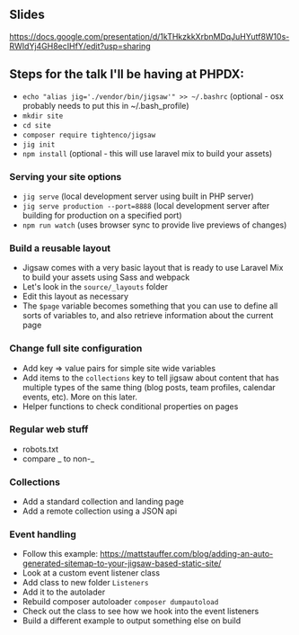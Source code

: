 ## Slides

https://docs.google.com/presentation/d/1kTHkzkkXrbnMDqJuHYutf8W10s-RWIdYj4GH8ecIHfY/edit?usp=sharing

## Steps for the talk I'll be having at PHPDX:

* ```echo "alias jig='./vendor/bin/jigsaw'" >> ~/.bashrc``` (optional - osx probably needs to put this in ~/.bash_profile)
* ```mkdir site```
* ```cd site```
* ```composer require tightenco/jigsaw```
* ```jig init```
* ```npm install``` (optional - this will use laravel mix to build your assets)

### Serving your site options

* ```jig serve``` (local development server using built in PHP server)
* ```jig serve production --port=8888``` (local development server after building for production on a specified port)
* ```npm run watch``` (uses browser sync to provide live previews of changes)

### Build a reusable layout

* Jigsaw comes with a very basic layout that is ready to use Laravel Mix to build your assets using Sass and webpack
* Let's look in the ```source/_layouts``` folder
* Edit this layout as necessary
* The ```$page``` variable becomes something that you can use to define all sorts of variables to, and also retrieve information about the current page

### Change full site configuration

* Add key => value pairs for simple site wide variables
* Add items to the ```collections``` key to tell jigsaw about content that has multiple types of the same thing (blog posts, team profiles, calendar events, etc). More on this later.
* Helper functions to check conditional properties on pages

### Regular web stuff

* robots.txt
* compare _ to non-_

### Collections

* Add a standard collection and landing page
* Add a remote collection using a JSON api

### Event handling

* Follow this example: https://mattstauffer.com/blog/adding-an-auto-generated-sitemap-to-your-jigsaw-based-static-site/
* Look at a custom event listener class
* Add class to new folder ```Listeners```
* Add it to the autolader
* Rebuild composer autoloader ```composer dumpautoload```
* Check out the class to see how we hook into the event listeners
* Build a different example to output something else on build
